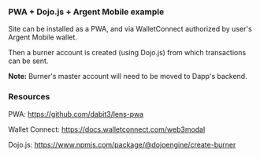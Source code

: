 ### PWA + Dojo.js + Argent Mobile example

Site can be installed as a PWA, and via WalletConnect authorized by user's Argent Mobile wallet.

Then a burner account is created (using Dojo.js) from which transactions can be sent.

**Note:** Burner's master account will need to be moved to Dapp's backend.

### Resources

PWA: https://github.com/dabit3/lens-pwa

Wallet Connect: https://docs.walletconnect.com/web3modal

Dojo.js: https://www.npmjs.com/package/@dojoengine/create-burner
